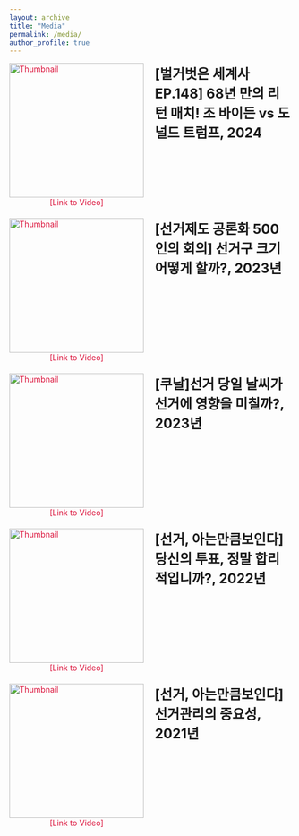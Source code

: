 ```yaml
---
layout: archive
title: "Media"
permalink: /media/
author_profile: true
---
```


<html lang="en">
<head>
    <meta charset="UTF-8">
    <meta name="viewport" content="width=device-width, initial-scale=1.0">
    <title>Redirect to YouTube Video</title>
    <style>
        .title-line {
            display: flex;
            align-items: flex-start;
            margin-bottom: 20px;
        }
        .title-line h2 {
            margin: 0;
            font-size: 24px;
            margin-left: 10px;
            flex: 1;
        }
        .title-line a {
            text-decoration: none;
            color: crimson;
        }
        .thumbnail-container {
            display: flex;
            flex-direction: column;
            align-items: center;
            margin-right: 10px;
        }
        .thumbnail {
            width: 240px; /* Adjust width for larger thumbnails */
            height: auto;
            cursor: pointer; /* Indicates the image is clickable */
        }
    </style>
</head>
<body>
    <div class="title-line">
        <div class="thumbnail-container">
            <a href="https://www.youtube.com/watch?v=GRUchi72B9s" target="_blank">
                <img src="https://img.youtube.com/vi/GRUchi72B9s/0.jpg" alt="Thumbnail" class="thumbnail">
            </a>
            <a href="https://www.youtube.com/watch?v=GRUchi72B9s" target="_blank">[Link to Video]</a>
        </div>
        <h2>[벌거벗은 세계사 EP.148] 68년 만의 리턴 매치! 조 바이든 vs 도널드 트럼프, 2024</h2>
    </div>
    <div class="title-line">
        <div class="thumbnail-container">
            <a href="https://www.youtube.com/watch?v=R0lxzpxRgp8&t=529s" target="_blank">
                <img src="https://img.youtube.com/vi/R0lxzpxRgp8/0.jpg" alt="Thumbnail" class="thumbnail">
            </a>
            <a href="https://www.youtube.com/watch?v=R0lxzpxRgp8&t=529s" target="_blank">[Link to Video]</a>
        </div>
        <h2>[선거제도 공론화 500인의 회의] 선거구 크기 어떻게 할까?, 2023년</h2>
    </div>
    <div class="title-line">
        <div class="thumbnail-container">
            <a href="https://www.youtube.com/watch?v=yKLQzfedEiU&t=449s" target="_blank">
                <img src="https://img.youtube.com/vi/v=yKLQzfedEiU&t=449s/0.jpg" alt="Thumbnail" class="thumbnail">
            </a>
            <a href="https://www.youtube.com/watch?v=yKLQzfedEiU&t=449s" target="_blank">[Link to Video]</a>
        </div>
        <h2>[쿠날]선거 당일 날씨가 선거에 영향을 미칠까?, 2023년</h2>
    </div>
    <div class="title-line">
        <div class="thumbnail-container">
            <a href="https://www.youtube.com/watch?v=Oi1SaCPstIs" target="_blank">
                <img src="https://img.youtube.com/vi/Oi1SaCPstIs/0.jpg" alt="Thumbnail" class="thumbnail">
            </a>
            <a href="https://www.youtube.com/watch?v=Oi1SaCPstIs" target="_blank">[Link to Video]</a>
        </div>
        <h2>[선거, 아는만큼보인다] 당신의 투표, 정말 합리적입니까?, 2022년</h2>
    </div>
    <div class="title-line">
        <div class="thumbnail-container">
            <a href="https://www.youtube.com/watch?v=VRD3HdZjhhg" target="_blank">
                <img src="https://img.youtube.com/vi/VRD3HdZjhhg/0.jpg" alt="Thumbnail" class="thumbnail">
            </a>
            <a href="https://www.youtube.com/watch?v=VRD3HdZjhhg" target="_blank">[Link to Video]</a>
        </div>
        <h2>[선거, 아는만큼보인다] 선거관리의 중요성, 2021년</h2>
    </div>
</body>
</html>